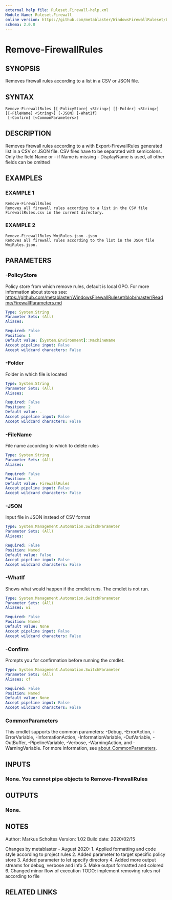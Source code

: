 ```yaml
---
external help file: Ruleset.Firewall-help.xml
Module Name: Ruleset.Firewall
online version: https://github.com/metablaster/WindowsFirewallRuleset/blob/master/Modules/Ruleset.Firewall/Help/en-US/Remove-FirewallRules.md
schema: 2.0.0
---
```


# Remove-FirewallRules

## SYNOPSIS

Removes firewall rules according to a list in a CSV or JSON file.

## SYNTAX

```none
Remove-FirewallRules [[-PolicyStore] <String>] [[-Folder] <String>] [[-FileName] <String>] [-JSON] [-WhatIf]
 [-Confirm] [<CommonParameters>]
```

## DESCRIPTION

Removes firewall rules according to a with Export-FirewallRules generated list in a CSV or JSON file.
CSV files have to be separated with semicolons.
Only the field Name or - if Name is missing - DisplayName
is used, all other fields can be omitted

## EXAMPLES

### EXAMPLE 1

```none
Remove-FirewallRules
Removes all firewall rules according to a list in the CSV file FirewallRules.csv in the current directory.
```

### EXAMPLE 2

```none
Remove-FirewallRules WmiRules.json -json
Removes all firewall rules according to the list in the JSON file WmiRules.json.
```

## PARAMETERS

### -PolicyStore

Policy store from which remove rules, default is local GPO.
For more information about stores see:
https://github.com/metablaster/WindowsFirewallRuleset/blob/master/Readme/FirewallParameters.md

```yaml
Type: System.String
Parameter Sets: (All)
Aliases:

Required: False
Position: 1
Default value: [System.Environment]::MachineName
Accept pipeline input: False
Accept wildcard characters: False
```

### -Folder

Folder in which file is located

```yaml
Type: System.String
Parameter Sets: (All)
Aliases:

Required: False
Position: 2
Default value: .
Accept pipeline input: False
Accept wildcard characters: False
```

### -FileName

File name according to which to delete rules

```yaml
Type: System.String
Parameter Sets: (All)
Aliases:

Required: False
Position: 3
Default value: FirewallRules
Accept pipeline input: False
Accept wildcard characters: False
```

### -JSON

Input file in JSON instead of CSV format

```yaml
Type: System.Management.Automation.SwitchParameter
Parameter Sets: (All)
Aliases:

Required: False
Position: Named
Default value: False
Accept pipeline input: False
Accept wildcard characters: False
```

### -WhatIf

Shows what would happen if the cmdlet runs.
The cmdlet is not run.

```yaml
Type: System.Management.Automation.SwitchParameter
Parameter Sets: (All)
Aliases: wi

Required: False
Position: Named
Default value: None
Accept pipeline input: False
Accept wildcard characters: False
```

### -Confirm

Prompts you for confirmation before running the cmdlet.

```yaml
Type: System.Management.Automation.SwitchParameter
Parameter Sets: (All)
Aliases: cf

Required: False
Position: Named
Default value: None
Accept pipeline input: False
Accept wildcard characters: False
```

### CommonParameters

This cmdlet supports the common parameters: -Debug, -ErrorAction, -ErrorVariable, -InformationAction, -InformationVariable, -OutVariable, -OutBuffer, -PipelineVariable, -Verbose, -WarningAction, and -WarningVariable. For more information, see [about_CommonParameters](http://go.microsoft.com/fwlink/?LinkID=113216).

## INPUTS

### None. You cannot pipe objects to Remove-FirewallRules

## OUTPUTS

### None.

## NOTES

Author: Markus Scholtes
Version: 1.02
Build date: 2020/02/15

Changes by metablaster - August 2020:
1.
Applied formatting and code style according to project rules
2.
Added parameter to target specific policy store
3.
Added parameter to let specify directory
4.
Added more output streams for debug, verbose and info
5.
Make output formatted and colored
6.
Changed minor flow of execution
TODO: implement removing rules not according to file

## RELATED LINKS
